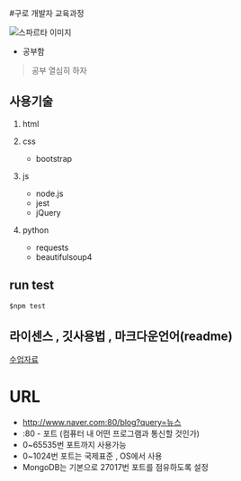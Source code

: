 #구로 개발자 교육과정

![스파르타 이미지](https://spartacodingclub.kr/static/v5/images/imageTan_Q&A.png)

* 공부함
>공부 열심히 하자 
## 사용기술

1. html
2. css
    * bootstrap
3. js
    * node.js
    * jest
    * jQuery
   
4. python
   * requests
   * beautifulsoup4

## run test

```javascript
$npm test
```

라이센스 , 깃사용법 , 마크다운언어(readme)
---

[수업자료](https://bit.ly/spataD)

# URL
* http://www.naver.com:80/blog?query=뉴스
* :80 - 포트 (컴퓨터 내 어떤 프로그램과 통신할 것인가)
* 0~65535번 포트까지 사용가능 
* 0~1024번 포트는 국제표준 , OS에서 사용
* MongoDB는 기본으로 27017번 포트를 점유하도록 설정 


